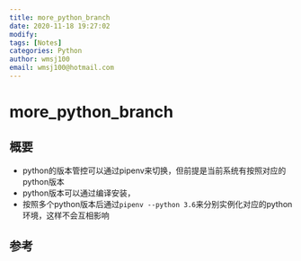 ```yaml
---
title: more_python_branch
date: 2020-11-18 19:27:02
modify: 
tags: [Notes]
categories: Python
author: wmsj100
email: wmsj100@hotmail.com
---
```


# more_python_branch

## 概要

- python的版本管控可以通过pipenv来切换，但前提是当前系统有按照对应的python版本
- python版本可以通过编译安装，
- 按照多个python版本后通过`pipenv --python 3.6`来分别实例化对应的python环境，这样不会互相影响

## 参考

